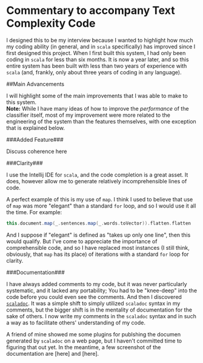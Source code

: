 # Commentary to accompany Text Complexity Code

I designed this to be my interview because I wanted to highlight how much my coding ability (in general, and in `scala` specifically) has improved since I first designed this project.  When I first built this system, I had only been coding in `scala` for less than six months.  It is now a year later, and so this entire system has been built with less than two years of experience with `scala` (and, frankly, only about three years of coding in any language).


##Main Advancements

I will highlight some of the main improvements that I was able to make to this system.  
**Note:** While I have many ideas of how to improve the *performance* of the classifier itself, most of my improvement were more related to the engineering of the system than the features themselves, with one exception that is explained below.

###Added Feature###

Discuss coherence here

###Clarity###

I use the Intellij IDE for `scala`, and the code completion is a great asset.  It does, however allow me to generate relatively incomprehensible lines of code.  

A perfect example of this is my use of `map`.  I think I used to believe that use of `map` was more "elegant" than a standard `for` loop, and so I would use it all the time.  For example:

```scala
this.document.map(_.sentences.map(_.words.toVector)).flatten.flatten
```

And I suppose if "elegant" is defined as "takes up only one line", then this would qualify.  But I've come to appreciate the importance of comprehensible code, and so I have replaced most instances (I still think, obviously, that `map` has its place) of iterations with a standard `for` loop for clarity.

###Documentation###

I have always added comments to my code, but it was never particularly systematic, and it lacked any portability; You had to be "knee-deep" into the code before you could even see the comments.  And then I discovered [`scaladoc`](http://docs.scala-lang.org/style/scaladoc.html).  It was a simple shift to simply utilized `scaladoc` syntax in my comments, but the bigger shift is in the mentality of documentation for the sake of others.  I now write my comments in the `scaladoc` syntax and in such a way as to facilitate others' understanding of my code.

A friend of mine showed me some plugins for publshing the documen generated by `scaladoc` on a web page, but I haven't committed time to figuring that out yet.  In the meantime, a few screenshot of the documentation are [here] and [here]. 



